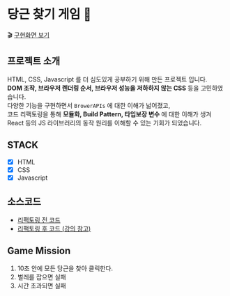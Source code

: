 # 당근 찾기 게임 🥕
🎬 [구현화면 보기](https://reverent-brown-31852a.netlify.app)

## 프로젝트 소개 
HTML, CSS, Javascript 를 더 심도있게 공부하기 위해 만든 프로젝트 입니다.  
__DOM 조작, 브라우저 렌더링 순서, 브라우저 성능을 저하하지 않는 CSS__ 등을 고민하였습니다.  
다양한 기능을 구현하면서 `BrowerAPIs` 에 대한 이해가 넒어졌고,   
코드 리팩토링을 통해 __모듈화, Build Pattern, 타입보장 변수__ 에 대한 이해가 생겨   
React 등의 JS 라이브러리의 동작 원리를 이해할 수 있는 기회가 되었습니다.   

## STACK 
- [x] HTML
- [x] CSS
- [x] Javascript

## 소스코드 
- [리팩토링 전 코드](https://github.com/uzicandi/browserAPIs101/tree/master/chap09)
- [리팩토링 후 코드 (강의 참고)](https://github.com/uzicandi/browserAPIs101/tree/master/chap09-answer)


## Game Mission  
1. 10초 안에 모든 당근을 찾아 클릭한다. 
2. 벌레를 잡으면 실패 
3. 시간 초과되면 실패 


